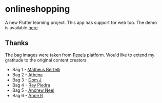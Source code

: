 # onlineshopping

A new Flutter learning project. This app has support for web too. The demo is available [here](http://melvinodsa.github.io/onlineshopping-flutter)

## Thanks

The bag images were taken from [Pexels](https://www.pexels.com/search/bag/) platform. Would like to extend my gratitude to the original content creators

- Bag 1 - [Matheus Bertelli](https://twitter.com/bertellifoto)
- Bag 2 - [Athena](https://www.instagram.com/vox.athena/)
- Bag 3 - [Dom J](https://www.instagram.com/domas_life)
- Bag 4 - [Ray Piedra](https://twitter.com/raypiedra)
- Bag 5 - [Andrew Neel](https://www.instagram.com/andrewtneel/)
- Bag 6 - [Anne R](https://www.instagram.com/Haute_ex)
